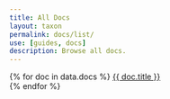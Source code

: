 ```yaml
---
title: All Docs
layout: taxon
permalink: docs/list/
use: [guides, docs]
description: Browse all docs.
---
```

{% for doc in data.docs %}
  <a href="{{ doc.url }}">{{ doc.title }}</a><br>
{% endfor %}
